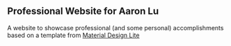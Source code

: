 ## Professional Website for Aaron Lu
A website to showcase professional (and some personal) accomplishments based on a template from [Material Design Lite](https://getmdl.io/)
